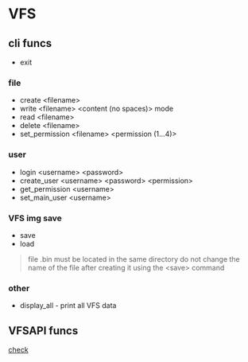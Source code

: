 # VFS

## cli funcs

- exit

### file

- create <filename\>
- write <filename\> <content (no spaces)> mode
- read <filename\>
- delete <filename\>
- set_permission <filename\> <permission (1...4)>

### user

- login <username\> <password\>
- create_user <username\> <password\> <permission\>
- get_permission <username\>
- set_main_user <username\>

### VFS img save

- save
- load

> file .bin must be located in the same directory
> do not change the name of the file after creating it using the <save\> command

### other

- display_all - print all VFS data

## VFSAPI funcs

[check](src/include/vfs.h)
